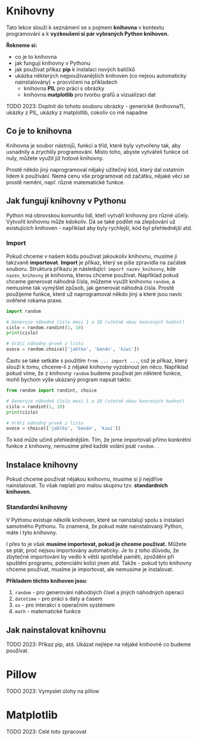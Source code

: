 # Knihovny

Tato lekce slouží k seznámení se s pojmem **knihovna** v kontextu programování a k **vyzkoušení si pár vybraných Python knihoven.** 

**Řekneme si:**
  - co je to knihovna
  - jak fungují knihovny v Pythonu
  - jak používat příkaz **pip** k instalaci nových balíčků
  - ukázka některých nejpoužívanějších knihoven (co nejsou automaticky nainstalovány) + procvičení na příkladech
    - knihovna **PIL** pro práci s obrázky
    - knihovna **matplotlib** pro tvorbu grafů a vizualizaci dat

TODO 2023: Doplnit do tohoto souboru obrázky - generické (knihovna?), ukázky z PIL, ukázky z matplotlib, cokoliv co mě napadne

## Co je to knihovna

Knihovna je soubor nástrojů, funkcí a tříd, které byly vytvořeny tak, aby usnadnily a zrychlily programování.
Místo toho, abyste vytvářeli funkce od nuly, můžete využít již hotové knihovny.

Prostě někdo jiný naprogramoval nějaký užitečný kód, který dal ostatním lidem k používání. Nemá cenu vše programovat od začátku,
nějaké věci se prostě nemění, např. různé matematické funkce.


## Jak fungují knihovny v Pythonu

Python má obrovskou komunitu lidí, kteří vytváří knihovny pro různé účely. Vytvořit knihovnu může kdokoliv.
Dá se také podílet na zlepšování už existujících knihoven - například aby byly rychlejší, kód byl přehlednější atd.

### Import

Pokud chceme v našem kódu používat jakoukoliv knihovnu, musíme ji takzvaně **importovat**. **Import** je příkaz, který
se píše zpravidla na začátek souboru. Struktura příkazu je následující: `import nazev_knihovny`, kde `nazev_knihovny` je knihovna, kterou chceme používat.
Například pokud chceme generovat náhodná čísla, můžeme využít knihovnu `random`, a nemusíme tak vymýšlet způsob, jak generovat náhodná čísla.
Prostě použijeme funkce, které už naprogramoval někdo jiný a které jsou navíc ověřené rokama praxe.

```python
import random

# Generuje náhodné číslo mezi 1 a 10 (včetně obou koncových hodnot)
cislo = random.randint(1, 10)
print(cislo)

# Vrátí náhodný prvek z listu
ovoce = random.choice(['jablko', 'banán', 'kiwi'])
```

Často se také setkáte s použitím `from ... import ...`, což je příkaz, který slouží k tomu, chceme-li z nějaké knihovny vyzobnout jen něco. Například pokud víme, že z knihovny `random`
budeme používat jen některé funkce, mohli bychom výše ukázaný program napsat takto:

```python
from random import randint, choice

# Generuje náhodné číslo mezi 1 a 10 (včetně obou koncových hodnot)
cislo = randint(1, 10)
print(cislo)

# Vrátí náhodný prvek z listu
ovoce = choice(['jablko', 'banán', 'kiwi'])
```

To kód může učinit přehlednějším. Tím, že jsme importovali přímo konkrétní funkce z knihovny, nemusíme před každé volání psát `random.` .

## Instalace knihovny

Pokud chceme používat nějakou knihovnu, musíme si ji nejdříve nainstalovat. To však neplatí pro malou skupinu tzv. **standardních knihoven.**

### Standardní knihovny

V Pythonu existuje několik knihoven, které se nainstalují spolu s instalaci samotného Pythonu. To znamená, že pokud máte nainstalovaný Python, máte i tyto knihovny.

I přes to je však **musíme importovat, pokud je chceme používat.** Můžete se ptát, proč nejsou importovány automaticky. Je to z toho důvodu, že zbytečné
importování by vedlo k větší spotřebě paměti, zpoždění při spuštění programu, potenciální kolizi jmen atd.
Takže - pokud tyto knihovny chceme používat, musíme je importovat, ale nemusíme je instalovat.

**Příkladem těchto knihoven jsou**:
1. `random` - pro generování náhodných čísel a jiných náhodných operací
2. `datetime` - pro práci s daty a časem
3. `os` - pro interakci s operačním systémem
4. `math` - matematické funkce

## Jak nainstalovat knihovnu

TODO 2023: Příkaz pip, atd. Ukázat nejlépe na nějaké knihovně co budeme používat.


# Pillow

TODO 2023: Vymyslet úlohy na pillow

# Matplotlib

TODO 2023: Celé toto zpracovat